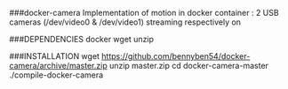 ###docker-camera
Implementation of motion in docker container :
2 USB cameras (/dev/video0 & /dev/video1) streaming respectively on 

###DEPENDENCIES
docker
wget
unzip

###INSTALLATION
wget https://github.com/bennyben54/docker-camera/archive/master.zip
unzip master.zip
cd docker-camera-master
./compile-docker-camera
